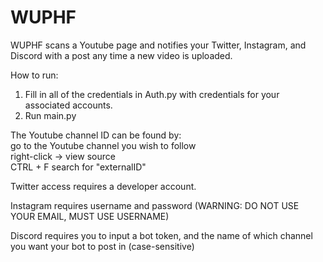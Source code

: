 # WUPHF
WUPHF scans a Youtube page and notifies your Twitter, Instagram, and Discord with a post any time a new video is uploaded.

How to run:
1. Fill in all of the credentials in Auth.py with credentials for your associated accounts.
2. Run main.py

The Youtube channel ID can be found by:   
go to the Youtube channel you wish to follow    
right-click -> view source          
CTRL + F search for "externalID"

Twitter access requires a developer account.

Instagram requires username and password (WARNING: DO NOT USE YOUR EMAIL, MUST USE USERNAME)

Discord requires you to input a bot token, and the name of which channel you want your bot to post in (case-sensitive)
